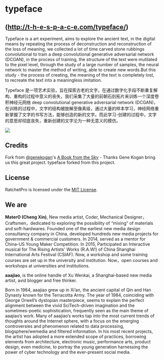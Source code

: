# typeface
## (http://t-h-e-s-p-a-c-e.com/typeface/)

Typeface is a art experiment, aims to explore the ancient text, in the digital means by repeating the process of deconstruction and reconstruction of the loss of meaning, we collected a lot of time carved stone rubbings convolutional to train a deep convolutional generative adversarial network (DCGAN), in the process of training, the structure of the text were mutilated to the pixel level, through the study of a large number of samples, the neural network to master the method of writing, able to create new words.But this study - the process of creating, the meaning of the text is completely lost, to recreate the text into a meaningless imitation.

Typeface 是一项艺术实验，旨在探索古老的文字，在通过数字化手段不断重复解构、重构的过程中意义的丧失，我们采集了大量的前朝石刻拓片来训练一个深度卷积神经元网络 deep convolutional generative adversarial network (DCGAN)，在训练的过程中，文字的结构被肢解至像素级，通过大量的样本学习，神经网络重新掌握了文字的书写方法，能够创造的新的文字。而此学习-创建的过程中，文字的意思却彻底丧失，重新创建的文字沦为一种无意义的模仿。

![](15FPS.gif)

## Credits
Fork from [@genekogan](https://www.twitter.com/genekogan)'s [A Book from the Sky](http://www.genekogan.com/works/a-book-from-the-sky2.html) - Thanks Gene Kogan bring us this great project. typeface forked from this project.

## License
RatchetPro is licensed under the [MIT License](http://opensource.org/licenses/MIT).

## We are
<b>MaterO (Cheng Xin)</b>, New media artist, Coder, Mechanical Designer，Craftsmen，dedicated to exploring the possibility of “mixing” of materials and soft-hardwares. 
Founded one of the earliest new media design consultancy company in China, developed hundreds new media projects for government & commercial customers.
In 2014, served as a mentor for China-US Young Maker Competition. In 2015,  Participated an Interactive musical for The Rising Artists' Works (R.A.W!) of China Shanghai International Arts Festival (CSIAF). Now, a workshop and some training courses are set up in the university and institution. Now，open courses and workshops at universities and institutions.

<b>aaajiao</b>, is the online handle of Xu Wenkai, a Shanghai-based new media artist, avid blogger and free thinker.

Born in 1984, aaajiao grew up in Xi’an, the ancient capital of Qin and Han Dynasty known for the Terracotta Army. The year of 1984, coinciding with George Orwell’s dystopian masterpiece, seems to explain the perfect alignment between the vivid SciTech-driven imagination and the sometimes-poetic sophistication, frequently seen as the main theme of aaajiao’s work. Many of aaajiao’s works tap into the most current trends of thoughts around the Internet sphere, with a focus on the emerging controversies and phenomenon related to data processing, blogsphere/wemedia and filtered information. In his most recent projects, the artist has adopted a more extended scope of practices, borrowing elements from architecture, electronic music, performance arts, product design, even medicine, to portray the young generation harnessing the power of cyber technology and the ever-present social media.

